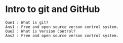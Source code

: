 # Intro to git and GitHub

```
Que1 : What is git?
Ans1 : Free and open source verson control system. 
Que2 : What is Version Control?
Ans2 : Free and open source verson control system.

```
